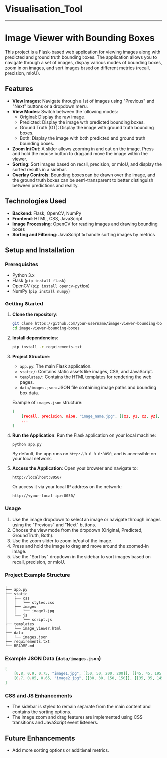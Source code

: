 # Visualisation_Tool

---

# Image Viewer with Bounding Boxes

This project is a Flask-based web application for viewing images along with predicted and ground truth bounding boxes. The application allows you to navigate through a set of images, display various modes of bounding boxes, zoom in on images, and sort images based on different metrics (recall, precision, mIoU).

## Features

- **View Images**: Navigate through a list of images using "Previous" and "Next" buttons or a dropdown menu.
- **View Modes**: Switch between the following modes:
  - Original: Display the raw image.
  - Predicted: Display the image with predicted bounding boxes.
  - Ground Truth (GT): Display the image with ground truth bounding boxes.
  - Both: Display the image with both predicted and ground truth bounding boxes.
- **Zoom In/Out**: A slider allows zooming in and out on the image. Press and hold the mouse button to drag and move the image within the viewer.
- **Sorting**: Sort images based on recall, precision, or mIoU, and display the sorted results in a sidebar.
- **Overlay Controls**: Bounding boxes can be drawn over the image, and the ground truth boxes can be semi-transparent to better distinguish between predictions and reality.

## Technologies Used

- **Backend**: Flask, OpenCV, NumPy
- **Frontend**: HTML, CSS, JavaScript
- **Image Processing**: OpenCV for reading images and drawing bounding boxes
- **Sorting and Filtering**: JavaScript to handle sorting images by metrics

## Setup and Installation

### Prerequisites

- Python 3.x
- Flask (`pip install flask`)
- OpenCV (`pip install opencv-python`)
- NumPy (`pip install numpy`)

### Getting Started

1. **Clone the repository**:
    ```bash
    git clone https://github.com/your-username/image-viewer-bounding-boxes.git
    cd image-viewer-bounding-boxes
    ```

2. **Install dependencies**:
    ```bash
    pip install -r requirements.txt
    ```

3. **Project Structure**:

    - `app.py`: The main Flask application.
    - `static/`: Contains static assets like images, CSS, and JavaScript.
    - `templates/`: Contains the HTML templates for rendering the web pages.
    - `data/images.json`: JSON file containing image paths and bounding box data.
    
    Example of `images.json` structure:
    ```json
    [
        [recall, precision, miou, "image_name.jpg", [[x1, y1, x2, y2], ...], [[gt_x1, gt_y1, gt_x2, gt_y2], ...]],
        ...
    ]
    ```

4. **Run the Application**:
    Run the Flask application on your local machine:
    ```bash
    python app.py
    ```
    By default, the app runs on `http://0.0.0.0:8050`, and is accessible on your local network.

5. **Access the Application**:
    Open your browser and navigate to:
    ```
    http://localhost:8050/
    ```

    Or access it via your local IP address on the network:
    ```
    http://<your-local-ip>:8050/
    ```

### Usage

1. Use the image dropdown to select an image or navigate through images using the "Previous" and "Next" buttons.
2. Choose the view mode from the dropdown (Original, Predicted, GroundTruth, Both).
3. Use the zoom slider to zoom in/out of the image.
4. Press and hold the image to drag and move around the zoomed-in image.
5. Use the "Sort by" dropdown in the sidebar to sort images based on recall, precision, or mIoU.

### Project Example Structure

```
.
├── app.py
├── static
│   ├── css
│   │   └── styles.css
│   ├── images
│   │   └── image1.jpg
│   └── js
│       └── script.js
├── templates
│   └── image_viewer.html
├── data
│   └── images.json
├── requirements.txt
└── README.md
```

### Example JSON Data (`data/images.json`)

```json
[
    [0.8, 0.9, 0.75, "image1.jpg", [[50, 50, 200, 200]], [[45, 45, 195, 195]]],
    [0.7, 0.85, 0.65, "image2.jpg", [[30, 30, 150, 150]], [[35, 35, 145, 145]]]
]
```

### CSS and JS Enhancements

- The sidebar is styled to remain separate from the main content and contains the sorting options.
- The image zoom and drag features are implemented using CSS transitions and JavaScript event listeners.

## Future Enhancements

- Add more sorting options or additional metrics.
